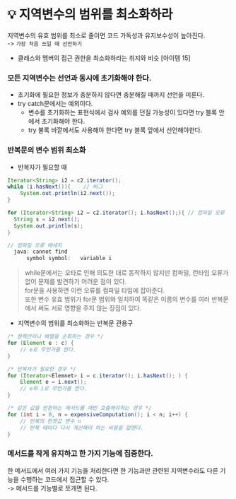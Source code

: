 # 💡 지역변수의 범위를 최소화하라

지역변수의 유효 범위를 최소로 줄이면 코드 가독성과 유지보수성이 높아진다.   
-> `가장 처음 쓰일 때 선언하기`
- 클래스와 멤버의 접근 권한을 최소화하라는 취지와 비슷 [아이템 15]

### 모든 지역변수는 선언과 동시에 초기화해야 한다.
- 초기화에 필요한 정보가 충분하지 않다면 충분해질 때까지 선언을 미룬다.
- try catch문에서는 예외이다.
  - 변수를 초기화하는 표현식에서 검사 예외를 던질 가능성이 있다면 try 블록 안에서 초기화해야 한다.
  - try 불록 바깥에서도 사용해야 한다면 try 블록 앞에서 선언해야한다.

### 반복문의 변수 범위 최소화
- 반복자가 필요할 때
```java
Iterator<String> i2 = c2.iterator();
while (i.hasNext()){    // 버그
    System.out.println(i2.next());
}

for (Iterator<String> i2 = c2.iterator(); i.hasNext();){ // 컴파일 오류
  String s = i2.next();
  System.out.println(s);
}

// 컴파일 오류 메세지
  java: cannot find 
      symbol symbol:   variable i
```
> while문에서는 오타로 인해 의도한 대로 동작하지 않지만 컴파일, 런타임 오류가 없어 문제를 발견하기 어려운 점이 있다.   
> for문을 사용하면 이런 오류를 컴파일 타임에 잡아준다.   
> 또한 변수 유효 범위가 for문 범위와 일치하여 똑같은 이름의 변수를 여러 반복문에서 써도 서로 영향을 주지 않는 장점이 있다.

- 지역변수의 범위를 최소화하는 반복문 관용구
```java
/* 컬렉션이나 배열을 순회하는 경우 */
for (Element e : c) {
    // e로 무언가를 한다.
}

/* 반복자가 필요한 경우 */
for (Iterator<Elemnet> i = c.iterator(); i.hasNext(); ) {
    Element e = i.next();
    // e와 i로 무언가를 한다.
}

/* 같은 값을 반환하는 메서드를 매번 호출해야하는 경우 */
for (int i = 0, n = expensiveComputation(); i < n; i++) {
    // 반복의 한곗값 변수 n
    // 반복 때마다 다시 계산해야 하는 비용을 없앤다.
}
```

### 메서드를 작게 유지하고 한 가지 기능에 집중한다.
한 메서드에서 여러 가지 기능을 처리한다면 한 기능과만 관련된 지역변수라도 다른 기능을 수행하는 코드에서 접근할 수 있다.   
-> 메서드를 기능별로 쪼개면 된다.
